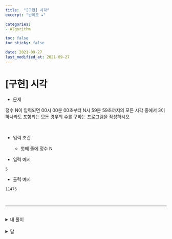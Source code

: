 ```yaml
---
title:  "[구현] 시각"
excerpt: "난이도 ★"

categories:
- Algorithm

toc: false
toc_sticky: false

date: 2021-09-27
last_modified_at: 2021-09-27
---
```


# [구현] 시각

- 문제

정수 N이 입력되면 00시 00분 00초부터 N시 59분 59초까지의 모든 시각 중에서 3이 하나라도 포함되는 모든 경우의 수를 구하는 프로그램을 작성하시오 

<br>

- 입력 조건
  - 첫째 줄에 정수 N

- 입력 예시
```
5
```

- 출력 예시
```
11475
```
<br>

<hr>

<br>

<details>
<summary>내 풀이</summary>
<div markdown="1">
<br>

```python
n= int(input())

cnt = 0

for i in range(n+1):
  for j in range(60):
    for k in range(60):
      res =  str(i) + str(j) + str(k)
      if '3' in res:
        cnt +=1

print(cnt)
```

</div>
</details>

<br>

<details>
<summary>답</summary>
<div markdown="1">
<br>

```python
n = int(input())

count = 0
for i in range(n+1): # 시
  for j in range(60): # 분
    for k in range(60): # 초
      # 3이 포함되면 count 증가
      if '3' in str(i) + str(j) + str(k):
        count += 1

print(count)
```

</div>
</details>

<br>